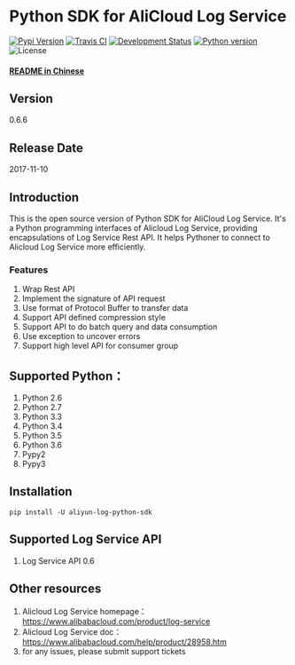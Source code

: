 # Python SDK for AliCloud Log Service

[![Pypi Version](https://badge.fury.io/py/aliyun-log-python-sdk.svg)](https://badge.fury.io/py/aliyun-log-python-sdk)
[![Travis CI](https://travis-ci.org/aliyun/aliyun-log-python-sdk.svg?branch=master)](https://travis-ci.org/aliyun/aliyun-log-python-sdk)
[![Development Status](https://img.shields.io/pypi/status/aliyun-log-python-sdk.svg)](https://pypi.python.org/pypi/aliyun-log-python-sdk/)
[![Python version](https://img.shields.io/pypi/pyversions/aliyun-log-python-sdk.svg)](https://pypi.python.org/pypi/aliyun-log-python-sdk/)
![License](https://img.shields.io/pypi/l/aliyun-log-python-sdk.svg)

#### [README in Chinese](https://github.com/aliyun/aliyun-log-python-sdk/blob/master/README_CN.md)

## Version

0.6.6

## Release Date

2017-11-10

## Introduction

This is the open source version of Python SDK for AliCloud Log Service. It's a Python programming interfaces of Alicloud
Log Service, providing encapsulations of Log Service Rest API. It helps Pythoner to connect to Alicloud Log Service more
efficiently.

### Features
1. Wrap Rest API
2. Implement the signature of API request
3. Use format of Protocol Buffer to transfer data
4. Support API defined compression style
5. Support API to do batch query and data consumption
6. Use exception to uncover errors
7. Support high level API for consumer group

## Supported Python：

1. Python 2.6
2. Python 2.7
3. Python 3.3
4. Python 3.4
5. Python 3.5
6. Python 3.6
7. Pypy2
8. Pypy3


## Installation
```shell
pip install -U aliyun-log-python-sdk
```

## Supported Log Service API
1. Log Service API 0.6

## Other resources

1. Alicloud Log Service homepage：https://www.alibabacloud.com/product/log-service
2. Alicloud Log Service doc：https://www.alibabacloud.com/help/product/28958.htm
3. for any issues, please submit support tickets
